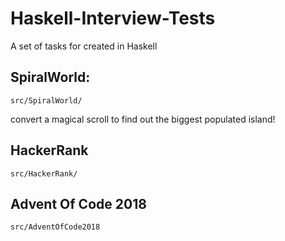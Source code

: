 # Haskell-Interview-Tests

A set of tasks for created in Haskell


## SpiralWorld:
`src/SpiralWorld/`

convert a magical scroll to find out the biggest populated island!

## HackerRank
`src/HackerRank/`

## Advent Of Code 2018
`src/AdventOfCode2018`
